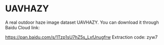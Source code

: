 # UAVHAZY
A real outdoor haze image dataset UAVHAZY. You can download it through Baidu Cloud link:

https://pan.baidu.com/s/1Tzp1sU7hZ5s_LxfJnugfrw   Extraction code: zyw7 
 

